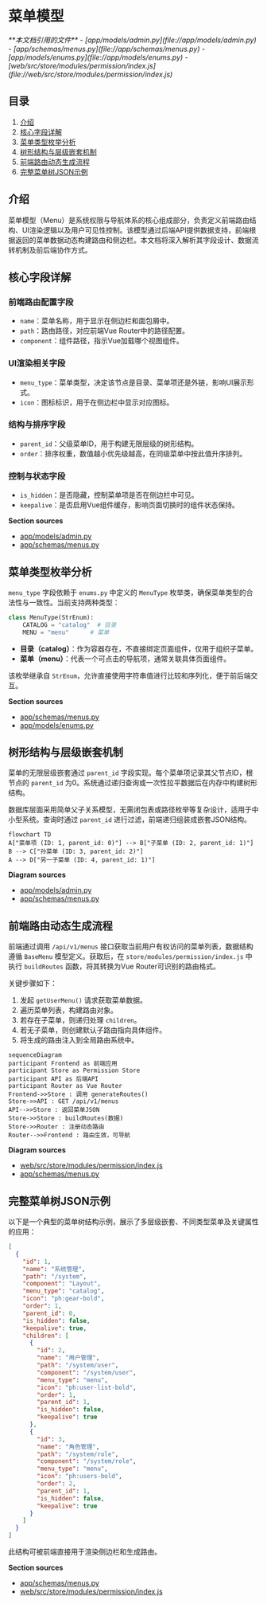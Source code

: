 # 菜单模型

<cite>
**本文档引用的文件**  
- [app/models/admin.py](file://app/models/admin.py)
- [app/schemas/menus.py](file://app/schemas/menus.py)
- [app/models/enums.py](file://app/models/enums.py)
- [web/src/store/modules/permission/index.js](file://web/src/store/modules/permission/index.js)
</cite>

## 目录
1. [介绍](#介绍)
2. [核心字段详解](#核心字段详解)
3. [菜单类型枚举分析](#菜单类型枚举分析)
4. [树形结构与层级嵌套机制](#树形结构与层级嵌套机制)
5. [前端路由动态生成流程](#前端路由动态生成流程)
6. [完整菜单树JSON示例](#完整菜单树json示例)

## 介绍
菜单模型（Menu）是系统权限与导航体系的核心组成部分，负责定义前端路由结构、UI渲染逻辑以及用户可见性控制。该模型通过后端API提供数据支持，前端根据返回的菜单数据动态构建路由和侧边栏。本文档将深入解析其字段设计、数据流转机制及前后端协作方式。

## 核心字段详解

### 前端路由配置字段
- `name`：菜单名称，用于显示在侧边栏和面包屑中。
- `path`：路由路径，对应前端Vue Router中的路径配置。
- `component`：组件路径，指示Vue加载哪个视图组件。

### UI渲染相关字段
- `menu_type`：菜单类型，决定该节点是目录、菜单项还是外链，影响UI展示形式。
- `icon`：图标标识，用于在侧边栏中显示对应图标。

### 结构与排序字段
- `parent_id`：父级菜单ID，用于构建无限层级的树形结构。
- `order`：排序权重，数值越小优先级越高，在同级菜单中按此值升序排列。

### 控制与状态字段
- `is_hidden`：是否隐藏，控制菜单项是否在侧边栏中可见。
- `keepalive`：是否启用Vue组件缓存，影响页面切换时的组件状态保持。

**Section sources**
- [app/models/admin.py](file://app/models/admin.py#L60-L80)
- [app/schemas/menus.py](file://app/schemas/menus.py#L10-L50)

## 菜单类型枚举分析

`menu_type` 字段依赖于 `enums.py` 中定义的 `MenuType` 枚举类，确保菜单类型的合法性与一致性。当前支持两种类型：

```python
class MenuType(StrEnum):
    CATALOG = "catalog"  # 目录
    MENU = "menu"      # 菜单
```

- **目录（catalog）**：作为容器存在，不直接绑定页面组件，仅用于组织子菜单。
- **菜单（menu）**：代表一个可点击的导航项，通常关联具体页面组件。

该枚举继承自 `StrEnum`，允许直接使用字符串值进行比较和序列化，便于前后端交互。

**Section sources**
- [app/schemas/menus.py](file://app/schemas/menus.py#L4-L9)
- [app/models/enums.py](file://app/models/enums.py#L1-L20)

## 树形结构与层级嵌套机制

菜单的无限层级嵌套通过 `parent_id` 字段实现。每个菜单项记录其父节点ID，根节点的 `parent_id` 为0。系统通过递归查询或一次性拉平数据后在内存中构建树形结构。

数据库层面采用简单父子关系模型，无需闭包表或路径枚举等复杂设计，适用于中小型系统。查询时通过 `parent_id` 进行过滤，前端递归组装成嵌套JSON结构。

```mermaid
flowchart TD
A["菜单项 (ID: 1, parent_id: 0)"] --> B["子菜单 (ID: 2, parent_id: 1)"]
B --> C["孙菜单 (ID: 3, parent_id: 2)"]
A --> D["另一子菜单 (ID: 4, parent_id: 1)"]
```

**Diagram sources**
- [app/models/admin.py](file://app/models/admin.py#L75)
- [app/schemas/menus.py](file://app/schemas/menus.py#L18)

## 前端路由动态生成流程

前端通过调用 `/api/v1/menus` 接口获取当前用户有权访问的菜单列表，数据结构遵循 `BaseMenu` 模型定义。获取后，在 `store/modules/permission/index.js` 中执行 `buildRoutes` 函数，将其转换为Vue Router可识别的路由格式。

关键步骤如下：
1. 发起 `getUserMenu()` 请求获取菜单数据。
2. 遍历菜单列表，构建路由对象。
3. 若存在子菜单，则递归处理 `children`。
4. 若无子菜单，则创建默认子路由指向具体组件。
5. 将生成的路由注入到全局路由系统中。

```mermaid
sequenceDiagram
participant Frontend as 前端应用
participant Store as Permission Store
participant API as 后端API
participant Router as Vue Router
Frontend->>Store : 调用 generateRoutes()
Store->>API : GET /api/v1/menus
API-->>Store : 返回菜单JSON
Store->>Store : buildRoutes(数据)
Store->>Router : 注册动态路由
Router-->>Frontend : 路由生效，可导航
```

**Diagram sources**
- [web/src/store/modules/permission/index.js](file://web/src/store/modules/permission/index.js#L15-L60)
- [app/schemas/menus.py](file://app/schemas/menus.py#L10-L30)

## 完整菜单树JSON示例

以下是一个典型的菜单树结构示例，展示了多层级嵌套、不同类型菜单及关键属性的应用：

```json
[
  {
    "id": 1,
    "name": "系统管理",
    "path": "/system",
    "component": "Layout",
    "menu_type": "catalog",
    "icon": "ph:gear-bold",
    "order": 1,
    "parent_id": 0,
    "is_hidden": false,
    "keepalive": true,
    "children": [
      {
        "id": 2,
        "name": "用户管理",
        "path": "/system/user",
        "component": "/system/user",
        "menu_type": "menu",
        "icon": "ph:user-list-bold",
        "order": 1,
        "parent_id": 1,
        "is_hidden": false,
        "keepalive": true
      },
      {
        "id": 3,
        "name": "角色管理",
        "path": "/system/role",
        "component": "/system/role",
        "menu_type": "menu",
        "icon": "ph:users-bold",
        "order": 2,
        "parent_id": 1,
        "is_hidden": false,
        "keepalive": true
      }
    ]
  }
]
```

此结构可被前端直接用于渲染侧边栏和生成路由。

**Section sources**
- [app/schemas/menus.py](file://app/schemas/menus.py#L10-L30)
- [web/src/store/modules/permission/index.js](file://web/src/store/modules/permission/index.js#L15-L60)